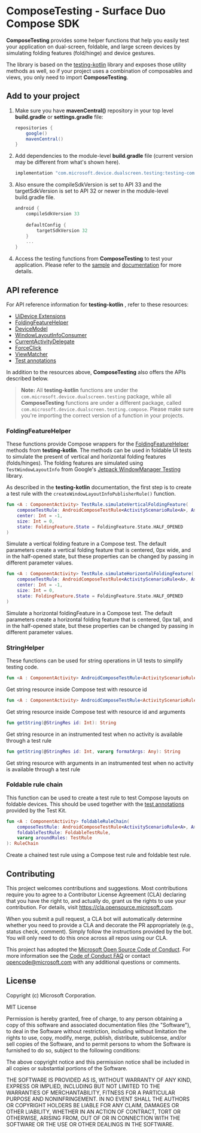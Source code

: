 # ComposeTesting - Surface Duo Compose SDK

**ComposeTesting** provides some helper functions that help you easily test your application on dual-screen, foldable, and large screen devices by simulating folding features (fold/hinge) and device gestures.

The library is based on the [testing-kotlin](https://github.com/microsoft/surface-duo-sdk/tree/main/utils/test-utils) library and exposes those utility methods as well, so if your project uses a combination of composables and views, you only need to import **ComposeTesting**.

## Add to your project

1. Make sure you have **mavenCentral()** repository in your top level **build.gradle** or **settings.gradle** file:

    ```gradle
    repositories {
        google()
        mavenCentral()
    }
    ```

2. Add dependencies to the module-level **build.gradle** file (current version may be different from what's shown here).

    ```gradle
    implementation "com.microsoft.device.dualscreen.testing:testing-compose:1.0.0-alpha08"
    ```

3. Also ensure the compileSdkVersion is set to API 33 and the targetSdkVersion is set to API 32 or newer in the module-level build.gradle file.

    ```gradle
    android { 
        compileSdkVersion 33
        
        defaultConfig { 
            targetSdkVersion 32
        } 
        ... 
    }
    ```

4. Access the testing functions from **ComposeTesting** to test your application. Please refer to the [sample](https://github.com/microsoft/surface-duo-compose-sdk/tree/main/ComposeTesting/sample) and [documentation](https://docs.microsoft.com/dual-screen/android/test-kit/?tabs=compose) for more details.

## API reference

For API reference information for **testing-kotlin** , refer to these resources:

- [UiDevice Extensions](https://github.com/microsoft/surface-duo-sdk/tree/main/utils/test-utils#uidevice-extensions)
- [FoldingFeatureHelper](https://github.com/microsoft/surface-duo-sdk/tree/main/utils/test-utils#foldingfeaturehelper)
- [DeviceModel](https://github.com/microsoft/surface-duo-sdk/tree/main/utils/test-utils#devicemodel)
- [WindowLayoutInfoConsumer](https://github.com/microsoft/surface-duo-sdk/tree/main/utils/test-utils#windowlayoutinfoconsumer)
- [CurrentActivityDelegate](https://github.com/microsoft/surface-duo-sdk/tree/main/utils/test-utils#currentactivitydelegate)
- [ForceClick](https://github.com/microsoft/surface-duo-sdk/tree/main/utils/test-utils#forceclick)
- [ViewMatcher](https://github.com/microsoft/surface-duo-sdk/tree/main/utils/test-utils#viewmatcher)
- [Test annotations](https://github.com/microsoft/surface-duo-sdk/tree/main/utils/test-utils#annotations)

In addition to the resources above, **ComposeTesting** also offers the APIs described below.

> **Note:** All **testing-kotlin** functions are under the `com.microsoft.device.dualscreen.testing` package, while all **ComposeTesting** functions are under a different package, called `com.microsoft.device.dualscreen.testing.compose`. Please make sure you're importing the correct version of a function in your projects.

### FoldingFeatureHelper

These functions provide Compose wrappers for the [FoldingFeatureHelper](https://github.com/microsoft/surface-duo-sdk/tree/main/utils/test-utils#foldingfeaturehelper) methods from **testing-kotlin**. The methods can be used in foldable UI tests to simulate the present of vertical and
horizontal folding features (folds/hinges). The folding features are simulated using `TestWindowLayoutInfo` from Google's [Jetpack WindowManager Testing](https://developer.android.com/reference/androidx/window/testing/layout/package-summary) library.

As described in the **testing-kotlin** documentation, the first step is to create a test rule with the `createWindowLayoutInfoPublisherRule()` function.

```kotlin
fun <A : ComponentActivity> TestRule.simulateVerticalFoldingFeature(
    composeTestRule: AndroidComposeTestRule<ActivityScenarioRule<A>, A>,
    center: Int = -1,
    size: Int = 0,
    state: FoldingFeature.State = FoldingFeature.State.HALF_OPENED
)
```

Simulate a vertical folding feature in a Compose test. The default parameters create a vertical folding feature that is centered, 0px wide, and in the half-opened state, but these properties can be changed by passing in different parameter values.

```kotlin
fun <A : ComponentActivity> TestRule.simulateHorizontalFoldingFeature(
    composeTestRule: AndroidComposeTestRule<ActivityScenarioRule<A>, A>,
    center: Int = -1,
    size: Int = 0,
    state: FoldingFeature.State = FoldingFeature.State.HALF_OPENED
)
```

Simulate a horizontal foldingFeature in a Compose test. The default parameters create a horizontal folding feature that is centered, 0px tall, and in the half-opened state, but these properties can be changed by passing in different parameter values.

### StringHelper

These functions can be used for string operations in UI tests to simplify testing code.

```kotlin
fun <A : ComponentActivity> AndroidComposeTestRule<ActivityScenarioRule<A>, A>.getString(@StringRes id: Int): String
```

Get string resource inside Compose test with resource id

```kotlin
fun <A : ComponentActivity> AndroidComposeTestRule<ActivityScenarioRule<A>, A>.getString(@StringRes id: Int, vararg formatArgs: Any): String
```

Get string resource inside Compose test with resource id and arguments

```kotlin
fun getString(@StringRes id: Int): String
```

Get string resource in an instrumented test when no activity is available through a test rule

```kotlin
fun getString(@StringRes id: Int, vararg formatArgs: Any): String
```

Get string resource with arguments in an instrumented test when no activity is available through a test rule

### Foldable rule chain

This function can be used to create a test rule to test Compose layouts on foldable devices. This should be used together with the [test annotations](https://github.com/microsoft/surface-duo-sdk/tree/main/utils/test-utils#annotations) provided by the Test Kit.

```kotlin
fun <A : ComponentActivity> foldableRuleChain(
    composeTestRule: AndroidComposeTestRule<ActivityScenarioRule<A>, A>,
    foldableTestRule: FoldableTestRule,
    vararg aroundRules: TestRule
): RuleChain
```

Create a chained test rule using a Compose test rule and foldable test rule.

## Contributing

This project welcomes contributions and suggestions.  Most contributions require you to agree to a
Contributor License Agreement (CLA) declaring that you have the right to, and actually do, grant us
the rights to use your contribution. For details, visit https://cla.opensource.microsoft.com.

When you submit a pull request, a CLA bot will automatically determine whether you need to provide
a CLA and decorate the PR appropriately (e.g., status check, comment). Simply follow the instructions
provided by the bot. You will only need to do this once across all repos using our CLA.

This project has adopted the [Microsoft Open Source Code of Conduct](https://opensource.microsoft.com/codeofconduct/).
For more information see the [Code of Conduct FAQ](https://opensource.microsoft.com/codeofconduct/faq/) or
contact [opencode@microsoft.com](mailto:opencode@microsoft.com) with any additional questions or comments.

## License

Copyright (c) Microsoft Corporation.

MIT License

Permission is hereby granted, free of charge, to any person obtaining a copy of this software and associated documentation files (the "Software"), to deal in the Software without restriction, including without limitation the rights to use, copy, modify, merge, publish, distribute, sublicense, and/or sell copies of the Software, and to permit persons to whom the Software is furnished to do so, subject to the following conditions:

The above copyright notice and this permission notice shall be included in all copies or substantial portions of the Software.

THE SOFTWARE IS PROVIDED AS IS, WITHOUT WARRANTY OF ANY KIND, EXPRESS OR IMPLIED, INCLUDING BUT NOT LIMITED TO THE WARRANTIES OF MERCHANTABILITY, FITNESS FOR A PARTICULAR PURPOSE AND NONINFRINGEMENT. IN NO EVENT SHALL THE AUTHORS OR COPYRIGHT HOLDERS BE LIABLE FOR ANY CLAIM, DAMAGES OR OTHER LIABILITY, WHETHER IN AN ACTION OF CONTRACT, TORT OR OTHERWISE, ARISING FROM, OUT OF OR IN CONNECTION WITH THE SOFTWARE OR THE USE OR OTHER DEALINGS IN THE SOFTWARE.
